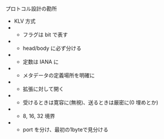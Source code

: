 プロトコル設計の勘所
- KLV 方式
- - フラグは bit で表す
- - head/body に必ず分ける
- - 定数は IANA に
- - メタデータの定義場所を明確に
- - 拡張に対して開く
- - 受けるときは寛容に(無視)、送るときは厳密に(0 埋めとか)
- - 8, 16, 32 境界
- - port を分け、最初の1byteで見分ける
